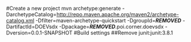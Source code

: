 #Create a new project
mvn archetype:generate -DarchetypeCatalog=http://repo.maven.apache.org/maven2/archetype-catalog.xml -Dfilter=maven-archetype-quickstart -DgroupId=***REMOVED*** -DartifactId=DOEVsdx -Dpackage=***REMOVED***.poi.corner.doevsdx -Dversion=0.0.1-SNAPSHOT
#Build settings
##Remove junit:junit:3.8.1
